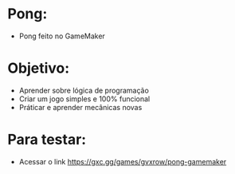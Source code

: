 # Pong:
- Pong feito no GameMaker

# Objetivo:
- Aprender sobre lógica de programação
- Criar um jogo simples e 100% funcional
- Práticar e aprender mecânicas novas

# Para testar:
- Acessar o link https://gxc.gg/games/gvxrow/pong-gamemaker

